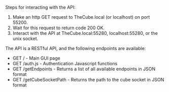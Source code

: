 Steps for interacting with the API:
1. Make an http GET request to TheCube.local (or localhost) on port 55200.
2. Wait for this request to return code 200 OK.
3. Interact with the API at TheCube.local:55280, localhost:55280, or the unix socket.

The API is a RESTful API, and the following endpoints are available:
- GET / - Main GUI page
- GET /auth.js - Authentication Javascript functions
- GET /getEndpoints - Returns a list of all available endpoints in JSON format
- GET /getCubeSocketPath - Returns the path to the cube socket in JSON format
